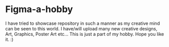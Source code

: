 # Figma-a-hobby
I have tried to showcase repository in such a manner as my creative mind can be seen to this world. I have/will upload many new creative designs, Art, Graphics, Poster Art etc... This is just a part of my hobby. Hope you like it. :)
